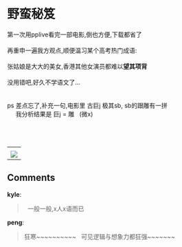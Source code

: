 # 野蛮秘笈

<div id="msgcns!B37A52AAF181A958!812" class="bvMsg"><div>第一次用pplive看完一部电影,倒也方便,下载都省了</div>
<div> </div>
<div>再重申一遍我方观点,顺便温习某个高考热门成语:</div>
<div> </div>
<div>张姑娘是大大的美女,香港其他女演员都难以<strong>望其项背</strong></div>
<div><strong></strong> </div>
<div>没用错吧,好久不学语文了...</div>
<div> </div>
<div> </div>
<div>ps 差点忘了,补充一句,电影里 古巨j 极其sb, sb的跟雕有一拼</div>
<div>     我分析结果是 巨j = 雕   (微x)</div>
<div> </div>
<div> </div>
<div> </div></div><table cellspacing="0" border="0"><tr><td></td></tr><tr><td valign="top"><a href="http://blufiles.storage.live.com/y1prCZINc7C5rmQ2MokQpBtZszxULGZNVzxrzUHgOaKqqBvSyj7FvQMcsrCheNzRwV_aIS5XGKh09g" target="_blank" rel="WLPP;url=http://blufiles.storage.live.com/y1prCZINc7C5rmQ2MokQpBtZszxULGZNVzxrzUHgOaKqqBvSyj7FvQMcsrCheNzRwV_aIS5XGKh09g;cnsid=cns&#033;B37A52AAF181A958&#033;813"><img src="http://blufiles.storage.live.com/y1prCZINc7C5rmQ2MokQpBtZpxcahnujTV1i0aYyl6e47vHKEuExbjEk2FVnDpcrBCk2NxyPDL2Mo4" border="0" /></a></td></tr></table>

## Comments

**kyle**:
>  
一般一般,x人x语而已

**peng**:
> 狂寒~~~~~~~~~~
 
可见逻辑与想象力都狂强~~~~~~~

